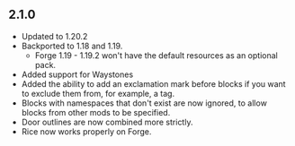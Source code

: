 ## 2.1.0
- Updated to 1.20.2
- Backported to 1.18 and 1.19.
  - Forge 1.19 - 1.19.2 won't have the default resources as an optional pack.
- Added support for Waystones
- Added the ability to add an exclamation mark before blocks if you want to exclude them from, for example, a tag.
- Blocks with namespaces that don't exist are now ignored, to allow blocks from other mods to be specified.
- Door outlines are now combined more strictly.
- Rice now works properly on Forge.